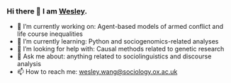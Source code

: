 ### Hi there 👋 I am [Wesley](https://wesleywj.github.io). 

<!--
**wesleywj/wesleywj** is a ✨ _special_ ✨ repository because its `README.md` (this file) appears on your GitHub profile. -->

- 🔭 I’m currently working on: Agent-based models of armed conflict and life course inequalities
- 🌱 I’m currently learning: Python and sociogenomics-related analyses
- 🤔 I’m looking for help with: Causal methods related to genetic research
- 💬 Ask me about: anything related to sociolinguistics and discourse analysis 
- 📫 How to reach me: wesley.wang@sociology.ox.ac.uk

<!-- 
- 👯 I’m looking to collaborate on
- 😄 Pronouns: ...
- ⚡ Fun fact: ...
--> 
